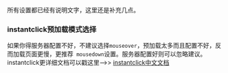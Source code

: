 所有设置都已经有说明文字，这里还是补充几点。

### instantclick预加载模式选择

如果你得服务器配置不好，不建议选择`mouseover`，预加载太多而且配置不好，反而加载页面更慢，更推荐` mousedown`设置。服务器配置好则可以忽略建议。
instantclick更详细文档可以戳这里-->> [instantclick中文文档](https://www.ihewro.com/archives/515/) 